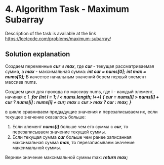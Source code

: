 # 4. Algorithm Task - Maximum Subarray

Description of the task is available at the link https://leetcode.com/problems/maximum-subarray/

## Solution explanation

Создаем переменные **_cur_** и **_max_**, где **_cur_** - текущая рассматриваемая сумма, а **_max_** - максимальная сумма:
**_int cur = nums[0];_**
**_int max = nums[0];_**
В качестве начальным значений берем первый элемент массива nums.

Создаем цикл для прохода по массиву nums, где i - каждый элемент, начиная с 1.
**_for (int i = 1; i < nums.length; i++) {_**
**_cur = nums[i] > nums[i] + cur ? nums[i] : nums[i] + cur;_**
**_max = cur > max ? cur : max;_**
**_}_**

в цикле сравниваем предыдущие значения и перезаписываем их, если текущее значение оказалось больше:

1. Если элемент **_nums[i]_** больше чем его сумма с **_cur_**, то перезаписываем значение текущей суммы.
2. Если текущая сумма **_cur_** больше чем ранее записанная максимальная сумма **_max_**, то перезаписываем значение максимальной суммы.

Вернем значение максимальной суммы max:
**_return max;_**
